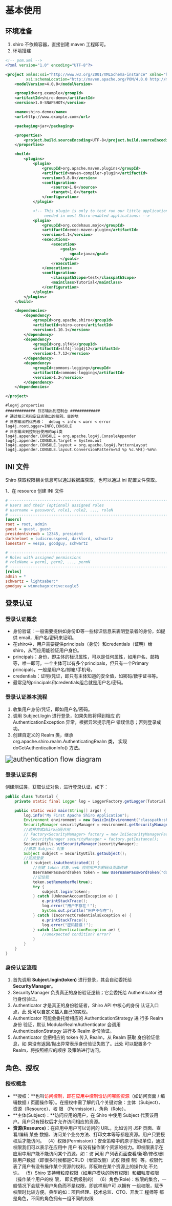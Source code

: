 # 基本使用

## 环境准备

1. shiro 不依赖容器，直接创建 maven 工程即可。
2. 环境搭建

~~~xml
<!-- pom.xml -->
<?xml version="1.0" encoding="UTF-8"?>

<project xmlns:xsi="http://www.w3.org/2001/XMLSchema-instance" xmlns="http://maven.apache.org/POM/4.0.0"
         xsi:schemaLocation="http://maven.apache.org/POM/4.0.0 http://maven.apache.org/xsd/maven-4.0.0.xsd">
    <modelVersion>4.0.0</modelVersion>

    <groupId>org.example</groupId>
    <artifactId>shiro-demo</artifactId>
    <version>1.0-SNAPSHOT</version>

    <name>shiro-demo</name>
    <url>http://www.example.com</url>

    <packaging>jar</packaging>

    <properties>
        <project.build.sourceEncoding>UTF-8</project.build.sourceEncoding>
    </properties>

    <build>
        <plugins>
            <plugin>
                <groupId>org.apache.maven.plugins</groupId>
                <artifactId>maven-compiler-plugin</artifactId>
                <version>3.8.0</version>
                <configuration>
                    <source>1.8</source>
                    <target>1.8</target>
                </configuration>
            </plugin>

            <!-- This plugin is only to test run our little application.  It is not
                 needed in most Shiro-enabled applications: -->
            <plugin>
                <groupId>org.codehaus.mojo</groupId>
                <artifactId>exec-maven-plugin</artifactId>
                <version>1.1</version>
                <executions>
                    <execution>
                        <goals>
                            <goal>java</goal>
                        </goals>
                    </execution>
                </executions>
                <configuration>
                    <classpathScope>test</classpathScope>
                    <mainClass>Tutorial</mainClass>
                </configuration>
            </plugin>
        </plugins>
    </build>

    <dependencies>
        <dependency>
            <groupId>org.apache.shiro</groupId>
            <artifactId>shiro-core</artifactId>
            <version>1.10.1</version>
        </dependency>
        <dependency>
            <groupId>org.slf4j</groupId>
            <artifactId>slf4j-log4j12</artifactId>
            <version>1.7.12</version>
        </dependency>
        <dependency>
            <groupId>commons-logging</groupId>
            <artifactId>commons-logging</artifactId>
            <version>1.2</version>
        </dependency>
    </dependencies>

</project>
~~~

~~~properties
#log4j.properties
############# 日志输出到控制台 #############
# 通过根元素指定日志输出的级别、目的地
# 日志输出的优先级：  debug < info < warn < error
log4j.rootLogger=INFO,CONSOLE
# 日志输出到控制台使用的api类
log4j.appender.CONSOLE = org.apache.log4j.ConsoleAppender
log4j.appender.CONSOLE.Target = System.out
log4j.appender.CONSOLE.layout = org.apache.log4j.PatternLayout
log4j.appender.CONSOLE.layout.ConversionPattern=%d %p %c.%M()-%m%n
~~~

## INI 文件 

 Shiro 获取权限相关信息可以通过数据库获取，也可以通过 ini 配置文件获取。

1、在 resource 创建 INI 文件

~~~ini
# -----------------------------------------------------------------------------
# Users and their (optional) assigned roles
# username = password, role1, role2, ..., roleN
# -----------------------------------------------------------------------------
[users]
root = root, admin
guest = guest, guest
presidentskroob = 12345, president
darkhelmet = ludicrousspeed, darklord, schwartz
lonestarr = vespa, goodguy, schwartz

# -----------------------------------------------------------------------------
# Roles with assigned permissions
# roleName = perm1, perm2, ..., permN
# -----------------------------------------------------------------------------
[roles]
admin = *
schwartz = lightsaber:*
goodguy = winnebago:drive:eagle5
~~~

## 登录认证

### 登录认证概念  

* 身份验证：一般需要提供如身份ID等一些标识信息来表明登录者的身份，如提供 email，用户名/密码来证明。
* 在shiro中，用户需要提供principals（身份）和credentials（证明）给shiro，从而应用能验证用户身份。
* principals：身份，即主体的标识属性，可以是任何属性，如用户名、邮箱等，唯一即可。一个主体可以有多个principals，但只有一个Primary principals，一般是用户名/邮箱/手机号。
* credentials：证明/凭证，即只有主体知道的安全值，如密码/数字证书等。
* 最常见的principals和credentials组合就是用户名/密码。

### 登录认证基本流程

1. 收集用户身份/凭证，即如用户名/密码。
2. 调用 Subject.login 进行登录，如果失败将得到相应 的 AuthenticationException  异常，根据异常提示用户 错误信息；否则登录成功。
3. 创建自定义的 Realm 类，继承 org.apache.shiro.realm.AuthenticatingRealm 类， 实现 doGetAuthenticationInfo() 方法。

<img src="C:\Users\Fengdong.Duan\Desktop\my-notes\shiro\assets\ShiroAuthenticationSequence.png" alt="authentication flow diagram" style="zoom:150%;" />

### 登录认证实例

创建测试类，获取认证对象，进行登录认证，如下：

~~~java
public class Tutorial {
    private static final Logger log = LoggerFactory.getLogger(Tutorial.class);

    public static void main(String[] args) {
        log.info("My First Apache Shiro Application");
        Environment environment = new BasicIniEnvironment("classpath:shiro.ini");
        SecurityManager securityManager = environment.getSecurityManager();
        //这种方式Shiro已经弃用
        // Factory<SecurityManager> factory = new IniSecurityManagerFactory("classpath:shiro.ini");
        // SecurityManager securityManager = factory.getInstance();
        SecurityUtils.setSecurityManager(securityManager);
        //获取 Subject 对象
        Subject subject = SecurityUtils.getSubject();
        //完成登录
        if (!subject.isAuthenticated()) {
            //创建 token 对象，web 应用用户名密码从页面传递
            UsernamePasswordToken token = new UsernamePasswordToken("darkhelmet", "ludicrousspeed");
            //记住我
            token.setRememberMe(true);
            try {
                subject.login(token);
            } catch (UnknownAccountException e) {
                e.printStackTrace();
                log.error("用户不存在！");
                System.out.println("用户不存在");
            } catch (IncorrectCredentialsException e) {
                e.printStackTrace();
                log.error("密码错误！");
            } catch (AuthenticationException ae) {
                //unexpected condition? error?
            }
        }
    }
}
~~~

### 身份认证流程

1. 首先调用 **Subject.login(token)** 进行登录，其会自动委托给 **SecurityManager**。
2. SecurityManager 负责真正的身份验证逻辑；它会委托给 Authenticator 进行身份验证。
3. Authenticator 才是真正的身份验证者，Shiro API 中核心的身份 认证入口点，此 处可以自定义插入自己的实现。
4. Authenticator 可能会委托给相应的 AuthenticationStrategy 进 行多 Realm 身份 验证，默认 ModularRealmAuthenticator 会调用 AuthenticationStrategy 进行多 Realm  身份验证。
5. Authenticator 会把相应的 token 传入 Realm，从 Realm 获取 身份验证信息，如 果没有返回/抛出异常表示身份验证失败了。此处 可以配置多个Realm，将按照相应的顺序 及策略进行访问。

## 角色、授权

### 授权概念

* **授权：**也叫<font color="red">访问控制，即在应用中控制谁访问哪些资源</font>（如访问页面 / 编辑数据 / 页面操作等）。在授权中需了解的几个关键对象：主体（Subject）、资源（Resource）、权 限 （Permission）、角色（Role）。
* **主体(Subject)：**访问应用的用户，在 Shiro 中使用 Subject 代表该用户。用户只有授权后才允许访问相应的资源。
* **资源(Resource)**：在应用中用户可以访问的 URL，比如访问 JSP 页面、查看/编辑 某些 数据、访问某个业务方法、打印文本等等都是资源。用户只要授权后才能访问。 （4）权限(Permission)：安全策略中的原子授权单位，通过权限我们可以表示在应用中 用户 有没有操作某个资源的权力。即权限表示在应用中用户能不能访问某个资源，如：访 问用 户列表页面查看/新增/修改/删除用户数据（即很多时候都是CRUD（增查改删）式权 限控 制）等。权限代表了用户有没有操作某个资源的权利，即反映在某个资源上的操作允 不允 许。 （5）Shiro 支持粗粒度权限（如用户模块的所有权限）和细粒度权限（操作某个用户的权 限， 即实例级别的） （6）角色(Role)：权限的集合，一般情况下会赋予用户角色而不是权限，即这样用户可 以拥有 一组权限，赋予权限时比较方便。典型的如：项目经理、技术总监、CTO、开发工 程师等 都是角色，不同的角色拥有一组不同的权限 